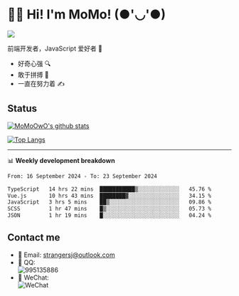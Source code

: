 # 👨‍🎓 Hi! I'm MoMo! (●'◡'●)

[![](https://img.shields.io/badge/-@MoMoOwO-%23181717?style=flat-square&logo=github)](https://github.com/MoMoOwO)

前端开发者，JavaScript 爱好者 💖
- 好奇心强 🔍
- 敢于拼搏 💪
- 一直在努力着 ✍

## Status

[![MoMoOwO's github stats](https://github-readme-stats.vercel.app/api?username=MoMoOwO&show_icons=true&theme=tokyonight)](https://github.com/MoMoOwO)

[![Top Langs](https://github-readme-stats.vercel.app/api/top-langs/?username=MoMoOwO&layout=compact&theme=tokyonight)](https://github.com/MoMoOwO)

---

📊 **Weekly development breakdown**

<!--START_SECTION:waka-->

```txt
From: 16 September 2024 - To: 23 September 2024

TypeScript   14 hrs 22 mins  ███████████▒░░░░░░░░░░░░░   45.76 %
Vue.js       10 hrs 43 mins  ████████▓░░░░░░░░░░░░░░░░   34.15 %
JavaScript   3 hrs 5 mins    ██▒░░░░░░░░░░░░░░░░░░░░░░   09.86 %
SCSS         1 hr 47 mins    █▒░░░░░░░░░░░░░░░░░░░░░░░   05.73 %
JSON         1 hr 19 mins    █░░░░░░░░░░░░░░░░░░░░░░░░   04.24 %
```

<!--END_SECTION:waka-->

## Contact me

- 📧 Email: strangersj@outlook.com
- 🐧 QQ:  
  ![995135886](https://i.loli.net/2020/11/27/Yx6eDSQi34Va5IA.jpg)
- 💭 WeChat:  
  ![WeChat](https://i.loli.net/2020/11/27/wWX6uVoIQqig5KP.jpg)
  

